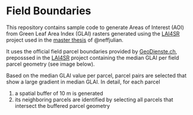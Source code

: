# Field Boundaries

This repository contains sample code to generate Areas of Interest (AOI) from Green Leaf Area Index (GLAI) rasters generated using the [LAI4SR](https://github.com/lukasValentin/lai4sr) project used in the [master thesis](https://github.com/neffjulian/remote_sensing) of @neffjulian.

It uses the official field parcel boundaries provided by [GeoDienste.ch](https://www.geodienste.ch/services/lwb_nutzungsflaechen), preposssed in the [LAI4SR](https://github.com/lukasValentin/lai4sr) project containing the median GLAI per field parcel geometry (see image below).

Based on the median GLAI value per parcel, parcel pairs are selected that show a large gradient in median GLAI. In detail, for each parcel
1. a spatial buffer of 10 m is generated
2. its neighboring parcels are identified by selecting all parcels that intersect the buffered parcel geometry
